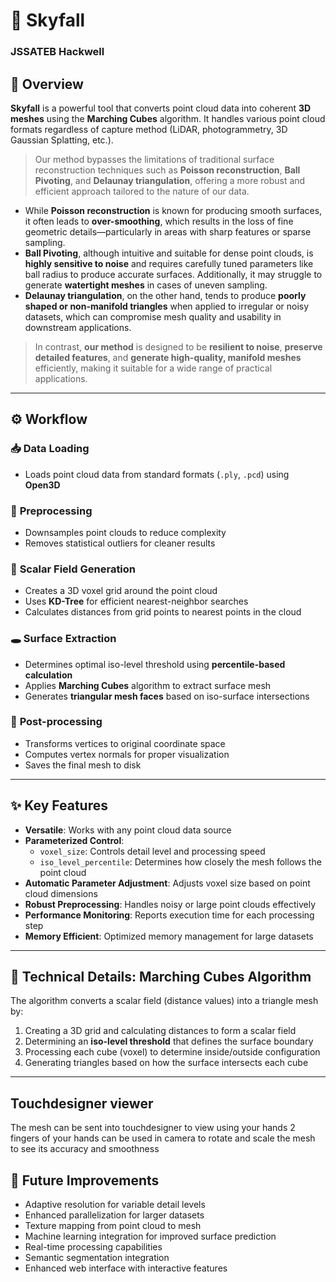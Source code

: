 # 🧱 Skyfall  
### JSSATEB Hackwell

## 📌 **Overview**

**Skyfall** is a powerful tool that converts point cloud data into coherent **3D meshes** using the **Marching Cubes** algorithm. It handles various point cloud formats regardless of capture method (LiDAR, photogrammetry, 3D Gaussian Splatting, etc.).

> Our method bypasses the limitations of traditional surface reconstruction techniques such as **Poisson reconstruction**, **Ball Pivoting**, and **Delaunay triangulation**, offering a more robust and efficient approach tailored to the nature of our data.

- While **Poisson reconstruction** is known for producing smooth surfaces, it often leads to **over-smoothing**, which results in the loss of fine geometric details—particularly in areas with sharp features or sparse sampling.  
- **Ball Pivoting**, although intuitive and suitable for dense point clouds, is **highly sensitive to noise** and requires carefully tuned parameters like ball radius to produce accurate surfaces. Additionally, it may struggle to generate **watertight meshes** in cases of uneven sampling.  
- **Delaunay triangulation**, on the other hand, tends to produce **poorly shaped or non-manifold triangles** when applied to irregular or noisy datasets, which can compromise mesh quality and usability in downstream applications.  

> In contrast, **our method** is designed to be **resilient to noise**, **preserve detailed features**, and **generate high-quality, manifold meshes** efficiently, making it suitable for a wide range of practical applications.

---

## ⚙️ **Workflow**

### 📥 **Data Loading**
- Loads point cloud data from standard formats (`.ply`, `.pcd`) using **Open3D**

### 🧹 **Preprocessing**
- Downsamples point clouds to reduce complexity  
- Removes statistical outliers for cleaner results  

### 🔢 **Scalar Field Generation**
- Creates a 3D voxel grid around the point cloud  
- Uses **KD-Tree** for efficient nearest-neighbor searches  
- Calculates distances from grid points to nearest points in the cloud  

### 🕳️ **Surface Extraction**
- Determines optimal iso-level threshold using **percentile-based calculation**  
- Applies **Marching Cubes** algorithm to extract surface mesh  
- Generates **triangular mesh faces** based on iso-surface intersections  

### 🧽 **Post-processing**
- Transforms vertices to original coordinate space  
- Computes vertex normals for proper visualization  
- Saves the final mesh to disk  

---

## ✨ **Key Features**

- **Versatile**: Works with any point cloud data source  
- **Parameterized Control**:
  - `voxel_size`: Controls detail level and processing speed  
  - `iso_level_percentile`: Determines how closely the mesh follows the point cloud  
- **Automatic Parameter Adjustment**: Adjusts voxel size based on point cloud dimensions  
- **Robust Preprocessing**: Handles noisy or large point clouds effectively  
- **Performance Monitoring**: Reports execution time for each processing step  
- **Memory Efficient**: Optimized memory management for large datasets  

---

## 📐 **Technical Details: Marching Cubes Algorithm**

The algorithm converts a scalar field (distance values) into a triangle mesh by:

1. Creating a 3D grid and calculating distances to form a scalar field  
2. Determining an **iso-level threshold** that defines the surface boundary  
3. Processing each cube (voxel) to determine inside/outside configuration  
4. Generating triangles based on how the surface intersects each cube  

---

## **Touchdesigner viewer**

The mesh can be sent into touchdesigner to view using your hands
2 fingers of your hands can be used in camera to rotate and scale the mesh to see its accuracy and smoothness

## 🚀 **Future Improvements**

- Adaptive resolution for variable detail levels  
- Enhanced parallelization for larger datasets  
- Texture mapping from point cloud to mesh  
- Machine learning integration for improved surface prediction  
- Real-time processing capabilities  
- Semantic segmentation integration  
- Enhanced web interface with interactive features  
